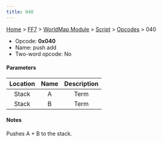 ```yaml
---
title: 040
---
```


[Home](Main%20Page.md) > [FF7](FF7.md) > [WorldMap Module](FF7/WorldMap%20Module.md) > [Script](FF7/WorldMap%20Module/Script.md) > [Opcodes](FF7/WorldMap%20Module/Script/Opcodes.md) > 040

-   Opcode: **0x040**
-   Name: push add
-   Two-word opcode: No

#### Parameters

| Location | Name | Description |
|:--------:|:----:|:-----------:|
|  Stack   |  A   |    Term     |
|  Stack   |  B   |    Term     |

#### Notes

Pushes A + B to the stack.
